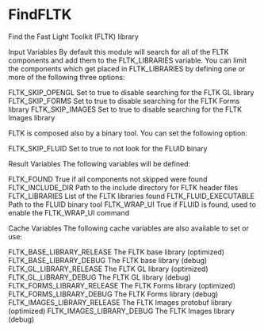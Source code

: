   

# FindFLTK  
Find the Fast Light Toolkit (FLTK) library  


Input Variables
By default this module will search for all of the FLTK components and
add them to the FLTK_LIBRARIES variable.  You can limit the components
which get placed in FLTK_LIBRARIES by defining one or more of the
following three options:

FLTK_SKIP_OPENGL
Set to true to disable searching for the FLTK GL library
FLTK_SKIP_FORMS
Set to true to disable searching for the FLTK Forms library
FLTK_SKIP_IMAGES
Set to true to disable searching for the FLTK Images library

FLTK is composed also by a binary tool. You can set the following option:

FLTK_SKIP_FLUID
Set to true to not look for the FLUID binary

  


Result Variables
The following variables will be defined:

FLTK_FOUND
True if all components not skipped were found
FLTK_INCLUDE_DIR
Path to the include directory for FLTK header files
FLTK_LIBRARIES
List of the FLTK libraries found
FLTK_FLUID_EXECUTABLE
Path to the FLUID binary tool
FLTK_WRAP_UI
True if FLUID is found, used to enable the FLTK_WRAP_UI command

  


Cache Variables
The following cache variables are also available to set or use:

FLTK_BASE_LIBRARY_RELEASE
The FLTK base library (optimized)
FLTK_BASE_LIBRARY_DEBUG
The FLTK base library (debug)
FLTK_GL_LIBRARY_RELEASE
The FLTK GL library (optimized)
FLTK_GL_LIBRARY_DEBUG
The FLTK GL library (debug)
FLTK_FORMS_LIBRARY_RELEASE
The FLTK Forms library (optimized)
FLTK_FORMS_LIBRARY_DEBUG
The FLTK Forms library (debug)
FLTK_IMAGES_LIBRARY_RELEASE
The FLTK Images protobuf library (optimized)
FLTK_IMAGES_LIBRARY_DEBUG
The FLTK Images library (debug)

  

